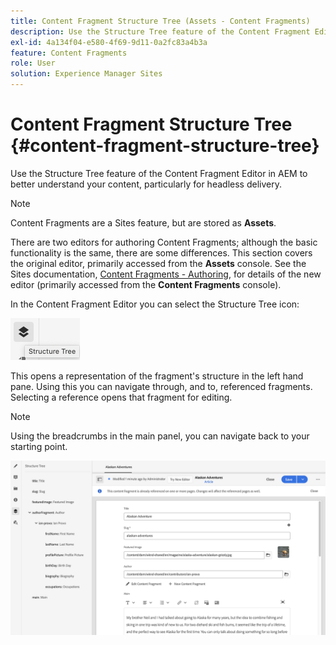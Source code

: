 ```yaml
---
title: Content Fragment Structure Tree (Assets - Content Fragments)
description: Use the Structure Tree feature of the Content Fragment Editor in AEM to better understand your headless content.
exl-id: 4a134f04-e580-4f69-9d11-0a2fc83a4b3a
feature: Content Fragments
role: User
solution: Experience Manager Sites
---
```

# Content Fragment Structure Tree {#content-fragment-structure-tree}

Use the Structure Tree feature of the Content Fragment Editor in AEM to better understand your content, particularly for headless delivery.

>[!NOTE]
>
>Content Fragments are a Sites feature, but are stored as **Assets**. 
>
>There are two editors for authoring Content Fragments; although the basic functionality is the same, there are some differences. This section covers the original editor, primarily accessed from the **Assets** console. See the Sites documentation, [Content Fragments - Authoring](/help/sites-cloud/administering/content-fragments/authoring.md), for details of the new editor (primarily accessed from the **Content Fragments** console).

In the Content Fragment Editor you can select the Structure Tree icon:

![Content Fragment Structure Tree in side panel](assets/cfm-structuretree-01.png)

This opens a representation of the fragment's structure in the left hand pane. Using this you can navigate through, and to, referenced fragments. Selecting a reference opens that fragment for editing.

>[!NOTE]
>
>Using the breadcrumbs in the main panel, you can navigate back to your starting point.

![Example of Content Fragment Structure Tree](assets/cfm-structuretree-02.png)
